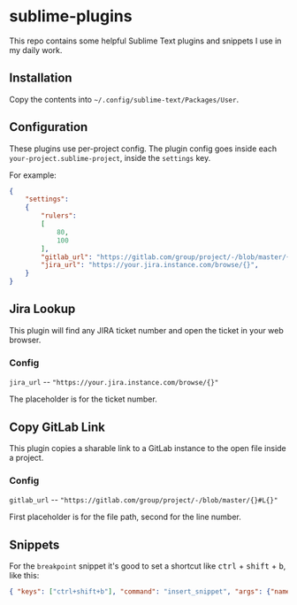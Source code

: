 # sublime-plugins

This repo contains some helpful Sublime Text plugins and snippets
I use in my daily work.

## Installation

Copy the contents into `~/.config/sublime-text/Packages/User`.

## Configuration

These plugins use per-project config. The plugin config goes inside each
`your-project.sublime-project`, inside the `settings` key.

For example:

```json
{
    "settings": 
    {
        "rulers": 
        [
            80,
            100
        ],
        "gitlab_url": "https://gitlab.com/group/project/-/blob/master/{}#L{}",
        "jira_url": "https://your.jira.instance.com/browse/{}",
    }
}
```

## Jira Lookup

This plugin will find any JIRA ticket number and open the ticket in your web
browser.

### Config

`jira_url` -- `"https://your.jira.instance.com/browse/{}"`

The placeholder is for the ticket number.

## Copy GitLab Link

This plugin copies a sharable link to a GitLab instance to the open file
inside a project.

### Config

`gitlab_url` -- `"https://gitlab.com/group/project/-/blob/master/{}#L{}"`

First placeholder is for the file path, second for the line number.

## Snippets

For the `breakpoint` snippet it's good to set a shortcut like <kbd>ctrl</kbd> + <kbd>shift</kbd> + <kbd>b</kbd>, like this:

```json
{ "keys": ["ctrl+shift+b"], "command": "insert_snippet", "args": {"name": "Packages/User/breakpoint.sublime-snippet"}}
```
